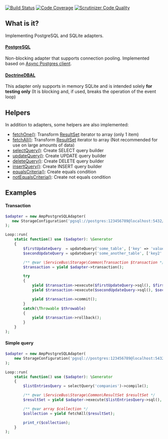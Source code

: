[![Build Status](https://travis-ci.org/php-service-bus/storage-sql.svg?branch=v3.0)](https://travis-ci.org/php-service-bus/storage-sql)
[![Code Coverage](https://scrutinizer-ci.com/g/php-service-bus/storage-sql/badges/coverage.png?b=v3.0)](https://scrutinizer-ci.com/g/php-service-bus/storage-sql/?branch=v3.0)
[![Scrutinizer Code Quality](https://scrutinizer-ci.com/g/php-service-bus/storage-sql/badges/quality-score.png?b=v3.0)](https://scrutinizer-ci.com/g/php-service-bus/storage-sql/?branch=v3.0)

## What is it?

Implementing PostgreSQL and SQLite adapters.

#### [PostgreSQL](https://github.com/php-service-bus/storage-sql/blob/v3.0/src/AmpPosgreSQL/AmpPostgreSQLAdapter.php)

Non-blocking adapter that supports connection pooling. Implemented based on [Async Postgres client](https://github.com/amphp/postgres).

#### [DoctrineDBAL](https://github.com/php-service-bus/storage-sql/blob/v3.0/src/DoctrineDBAL/DoctrineDBALAdapter.php)
This adapter only supports in memory SQLite and is intended solely **for testing only** (It is blocking and, if used, breaks the operation of the event loop)

## Helpers

In addition to adapters, some helpers are also implemented:

* [fetchOne()](https://github.com/php-service-bus/storage-sql/blob/v3.0/src/functions.php#L76): Transform [ResultSet](https://github.com/php-service-bus/storage-common/blob/8186eaee7a53423a8cc04c954c3ae87e54451c1c/src/ResultSet.php#L20-L60) iterator to array (only 1 item)
* [fetchAll()](https://github.com/php-service-bus/storage-sql/blob/v3.0/src/functions.php#L43): Transform [ResultSet](https://github.com/php-service-bus/storage-common/blob/8186eaee7a53423a8cc04c954c3ae87e54451c1c/src/ResultSet.php#L20-L60) iterator to array (Not recommended for use on large amounts of data)
* [selectQuery()](https://github.com/php-service-bus/storage-sql/blob/v3.0/src/functions.php#L165): Create SELECT query builder
* [updateQuery()](https://github.com/php-service-bus/storage-sql/blob/v3.0/src/functions.php#L178): Create UPDATE query builder
* [deleteQuery()](https://github.com/php-service-bus/storage-sql/blob/v3.0/src/functions.php#L190): Create DELETE query builder
* [insertQuery()](https://github.com/php-service-bus/storage-sql/blob/v3.0/src/functions.php#L205): Create INSERT query builder
* [equalsCriteria()](https://github.com/php-service-bus/storage-sql/blob/v3.0/src/functions.php#L115): Create equals condition
* [notEqualsCriteria()](https://github.com/php-service-bus/storage-sql/blob/v3.0/src/functions.php#L133): Create not equals condition

## Examples

#### Transaction

```php
$adapter = new AmpPostgreSQLAdapter(
   new StorageConfiguration('pgsql://postgres:123456789@localhost:5432/test')
);

Loop::run(
    static function() use ($adapter): \Generator
    {
        $firstUpdateQuery  = updateQuery('some_table', ['key' => 'value'])->compile();
        $secondUpdateQuery = updateQuery('some_another_table', ['key2' => 'value2'])->compile();

        /** @var \ServiceBus\Storage\Common\Transaction $transaction */
        $transaction = yield $adapter->transaction();

        try
        {
            yield $transaction->execute($firstUpdateQuery->sql(), $firstUpdateQuery->params());
            yield $transaction->execute($secondUpdateQuery->sql(), $secondUpdateQuery->params());

            yield $transaction->commit();
        }
        catch(\Throwable $throwable)
        {
            yield $transaction->rollback();
        }
    }
);
```

#### Simple query

```php
$adapter = new AmpPostgreSQLAdapter(
    new StorageConfiguration('pgsql://postgres:123456789@localhost:5432/test')
);

Loop::run(
    static function() use ($adapter): \Generator
    {
        $listEntriesQuery = selectQuery('companies')->compile();

        /** @var \ServiceBus\Storage\Common\ResultSet $resultSet */
        $resultSet = yield $adapter->execute($listEntriesQuery->sql(), $listEntriesQuery->params());

        /** @var array $collection */
        $collection = yield fetchAll($resultSet);

        print_r($collection);
    }
);
```
